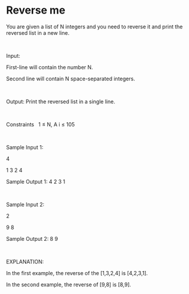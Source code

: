 # Reverse me

You are given a list of N integers and you need to reverse it and print the reversed list in a new line.

<br>

Input:

First-line will contain the number N.

Second line will contain N space-separated integers.

<br>

Output:
Print the reversed list in a single line.

<br>

Constraints
&nbsp; 1 ≤ N, A i ≤ 105

<br>

Sample Input 1:

4

1 3 2 4

Sample Output 1:
4 2 3 1

<br>

Sample Input 2:

2

9 8

Sample Output 2:
8 9

<br>

EXPLANATION:

In the first example, the reverse of the [1,3,2,4] is [4,2,3,1].

In the second example, the reverse of [9,8] is [8,9].